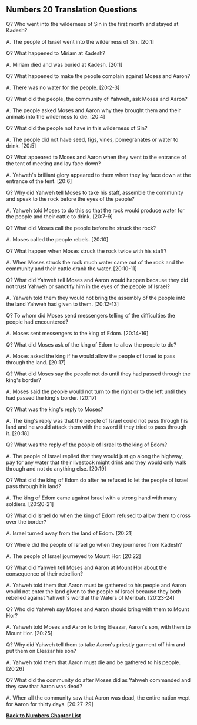## Numbers 20 Translation Questions ##

Q? Who went into the wilderness of Sin in the first month and stayed at Kadesh?

A. The people of Israel went into the wilderness of Sin. [20:1]

Q? What happened to Miriam at Kadesh?

A. Miriam died and was buried at Kadesh. [20:1]

Q? What happened to make the people complain against Moses and Aaron?

A. There was no water for the people. [20:2-3]

Q? What did the people, the community of Yahweh, ask Moses and Aaron?

A. The people asked Moses and Aaron why they brought them and their animals into the wilderness to die. [20:4]

Q? What did the people not have in this wilderness of Sin?

A. The people did not have seed, figs, vines, pomegranates or water to drink. [20:5]

Q? What appeared to Moses and Aaron when they went to the entrance of the tent of meeting and lay face down?

A. Yahweh's brilliant glory appeared to them when they lay face down at the entrance of the tent. [20:6]

Q? Why did Yahweh tell Moses to take his staff, assemble the community and speak to the rock before the eyes of the people?

A. Yahweh told Moses to do this so that the rock would produce water for the people and their cattle to drink. [20:7-9]

Q? What did Moses call the people before he struck the rock?

A. Moses called the people rebels. [20:10]

Q? What happen when Moses struck the rock twice with his staff?

A. When Moses struck the rock much water came out of the rock and the community and their cattle drank the water. [20:10-11]

Q? What did Yahweh tell Moses and Aaron would happen because they did not trust Yahweh or sanctify him in the eyes of the people of Israel?

A. Yahweh told them they would not bring the assembly of the people into the land Yahweh had given to them. [20:12-13]

Q? To whom did Moses send messengers telling of the difficulties the people had encountered?

A. Moses sent messengers to the king of Edom. [20:14-16]

Q? What did Moses ask of the king of Edom to allow the people to do?

A. Moses asked the king if he would allow the people of Israel to pass through the land. [20:17]

Q? What did Moses say the people not do until they had passed through the king's border?

A. Moses said the people would not turn to the right or to the left until they had passed the king's border. [20:17]

Q? What was the king's reply to Moses?

A. The king's reply was that the people of Israel could not pass through his land and he would attack them with the sword if they tried to pass through it. [20:18]

Q? What was the reply of the people of Israel to the king of Edom?

A. The people of Israel replied that they would just go along the highway, pay for any water that their livestock might drink and they would only walk through and not do anything else. [20:19]

Q? What did the king of Edom do after he refused to let the people of Israel pass through his land?

A. The king of Edom came against Israel with a strong hand with many soldiers. [20:20-21]

Q? What did Israel do when the king of Edom refused to allow them to cross over the border?

A. Israel turned away from the land of Edom. [20:21]

Q? Where did the people of Israel go when they journered from Kadesh?

A. The people of Israel journeyed to Mount Hor. [20:22]

Q? What did Yahweh tell Moses and Aaron at Mount Hor about the consequence of their rebellion?

A. Yahweh told them that Aaron must be gathered to his people and Aaron would not enter the land given to the people of Israel because they both rebelled against Yahweh's word at the Waters of Meribah. [20:23-24]

Q? Who did Yahweh say Moses and Aaron should bring with them to Mount Hor?

A. Yahweh told Moses and Aaron to bring Eleazar, Aaron's son, with them to Mount Hor. [20:25]

Q? Why did Yahweh tell them to take Aaron's priestly garment off him and put them on Eleazar his son?

A. Yahweh told them that Aaron must die and be gathered to his people. [20:26]

Q? What did the community do after Moses did as Yahweh commanded and they saw that Aaron was dead?

A. When all the community saw that Aaron was dead, the entire nation wept for Aaron for thirty days. [20:27-29]

__[Back to Numbers Chapter List](./)__

